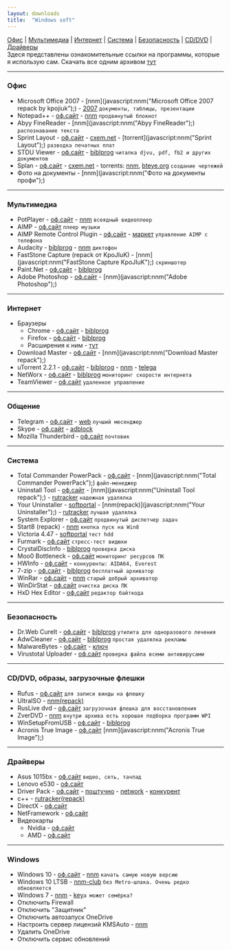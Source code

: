 ```yaml
---
layout: downloads
title:  "Windows soft"
---
```


[Офис](#офис) | [Мультимедиа](#мультимедиа) | [Интернет](#интернет) | [Система](#система) | [Безопасность](#безопасность) | [CD/DVD](#cddvd-образы-загрузочные-флешки) | [Драйверы](#драйверы)  
Здеся представлены  ознакомительные ссылки на  программы, которые  я использую сам.
Скачать все одним архивом [тут](#)

___
### Офис
* Microsoft Office 2007 - [nnm](javascript:nnm("Microsoft Office 2007 repack by kpojiuk");) - [2007](http://nnm-club.me/forum/viewtopic.php?t=986318) `документы, таблицы, презентации`
* Notepad++ - [оф.сайт](http://notepad-plus-plus.org/download/) - [nnm](javascript:nnm("Notepad++");) `продвинутый блокнот`
* Abyy FineReader -  [nnm](javascript:nnm("Abyy FineReader");) `распознавание текста`
* Sprint Layout - [оф.сайт](http://electronic-software-shop.com/sprint-layout-60.html) - [cxem.net](cxem.net/software/sprint_layout.php) - [torrent](javascript:nnm("Sprint Layout");) `разводка печатных плат`
* STDU Viewer - [оф.сайт](http://www.stdutility.com/stduviewer.html) - [biblprog](https://biblprog.org.ua/ru/stdu_viewer/download/) `читалка djvu, pdf, fb2 и других документов`
* Splan - 
[оф.сайт](http://electronic-software-shop.com) - 
[cxem.net](http://cxem.net/software/splan.php) - 
torrents: [nnm](javascript:nnm("Splan");), [bteye.org](#) `создание чертежей`
* Фото на документы - [nnm](javascript:nnm("Фото на документы профи");)

___
### Мультимедиа
* PotPlayer - [оф.сайт](http://potplayer.ru/download/) - [nnm](javascript:nnm("PotPlayer");) `всеядный видеоплеер`
* AIMP - [оф.сайт](http://aimp.ru) `плеер музыки`
* AIMP Remote Control Plugin - [оф.сайт](http://aimpremote.blogspot.com/p/installation-ru.html) - [маркет](https://play.google.com/store/apps/details?id=com.invised.aimp.rc) `управление AIMP с телефона`
* Audacity - [biblprog](https://biblprog.org.ua/ru/audacity/download/) - [nnm](javascript:nnm("Audacity");) `диктофон`
* FastStone Capture (repack от KpoJIuK) - [nnm](javascript:nnm("FastStone Capture KpoJIuK");)  `скриншотер`
* Paint.Net - [оф.сайт](http://paintnet.ru/download/) - [biblprog](https://biblprog.org.ua/ru/paint_net/download/)
* Adobe Photoshop - [оф.сайт](http://adobe.com) - [nnm](javascript:nnm("Adobe Photoshop");)

___
### Интернет
* Браузеры
  * Chrome - [оф.сайт](https://www.google.ru/chrome/index.html) - [biblprog](https://biblprog.org.ua/ru/google_chrome/download/)
  * Firefox - [оф.сайт](https://www.mozilla.org/ru/firefox/new/) - [biblprog](https://biblprog.org.ua/ru/firefox/download/)
  * Расширения к ним - [тут](#)
* Download Master - [оф.сайт](https://westbyte.com/dm/) - [nnm](javascript:nnm("Download Master repack");)
* uTorrent 2.2.1 - [оф.сайт](http://utorrent.com/) - [biblprog](https://biblprog.org.ua/ru/utorrent/download/) - [nnm](javascript:nnm("uTorrent");) - [telega](https://telegram.me/filesbot?start=BQADAgAD5gADvVhYSyhm0rOrBa0BAg)
* NetWorx - [оф.сайт](https://www.softperfect.com/products/networx/) - [biblprog](https://biblprog.org.ua/ru/networx/download/) `мониторинг скорости интернета`
* TeamViewer - [оф.сайт](https://www.teamviewer.com/ru/download/windows/) `удаленное управление`

___
### Общение
* Telegram - [оф.сайт](https://telegram.org/apps) - [web](web.telegram.org) `лучший месенджер`
* Skype - [оф.сайт](https://www.skype.com/ru/get-skype/) - [adblock](#)
* Mozilla Thunderbird - [оф.сайт](https://www.thunderbird.net/ru/) `почтовик`

___
### Система
* Total Commander PowerPack - [оф.сайт](http://ghisler.com/download.htm) - [nnm](javascript:nnm("Total Commander PowerPack");) `файл-менеджер`
* Uninstall Tool - [оф.сайт](http://crystalidea.com/ru/uninstall-tool/) - [nnm](javascript:nnm("Uninstall Tool repack");) - [rutracker](https://rutracker.org/forum/viewtopic.php?t=5403274) `надежная удалялка`
* Your Uninstaller - [softportal](http://softportal.com/get-2328-your-uninstaller.html) - [nnm(repack)](javascript:nnm("Your Uninstaller");) - [rutracker](https://rutracker.org/forum/viewtopic.php?t=4705223) `лучшая удалялка`
* System Explorer  - [оф.сайт](http://systemexplorer.net/) `продвинутый диспетчер задач`
* Start8 (repack) - [nnm](javascript:nnm("Start8");) `кнопка пуск на Win8`
* Victoria 4.47 - [softportal](http://www.softportal.com/get-40873-victoria.html) `тест hdd`
* Furmark - [оф.сайт](http://www.ozone3d.net/benchmarks/fur/) `стресс-тест видюхи`
* CrystalDiscInfo - [biblprog](https://biblprog.org.ua/ru/crystaldiskinfo/download/) `проверка диска`
* Moo0 Bottleneck - [оф.сайт](http://www.moo0.com/software/SystemMonitor) `мониторинг ресурсов ПК`
* HWInfo - [оф.сайт](https://www.hwinfo.com/download.php) - `конкуренты: AIDA64, Everest`
* 7-zip - [оф.сайт](https://www.7-zip.org/download.html) - [biblprog](https://biblprog.org.ua/ru/7zip/download/) `бесплатный архиватор`
* WinRar - [оф.сайт](https://www.rarlab.com/download.htm) - [nnm](javascript:nnm("WinRar");) `старый добрый архиватор`
* WinDirStat - [оф.сайт](https://windirstat.net/download.html) `очистка диска ПК`
* HxD Hex Editor - [оф.сайт](https://mh-nexus.de/en/hxd/) `редактор байткода`

___
### Безопасность
* Dr.Web CureIt - [оф.сайт](http://free.drweb.ru/download+cureit+free/) - [biblprog](https://biblprog.org.ua/ru/dr_web_cureit/download/) `утилита для одноразового лечения`
* AdwCleaner - [оф.сайт](https://ru.malwarebytes.com/adwcleaner/) - [biblprog](https://biblprog.org.ua/ru/adwcleaner/download/) `простая удалялка рекламы`
* MalwareBytes - [оф.сайт](https://ru.malwarebytes.com/) - [ключ](#)
* Virustotal Uploader - [оф.сайт](https://www.virustotal.com/ru/documentation/desktop-applications/windows-uploader) `проверка файла всеми антивирусами`

___
### CD/DVD, образы, загрузочные флешки
* Rufus  - [оф.сайт](https://rufus.akeo.ie/#download) `для записи винды на флешку`
* UltraISO - [nnm(repack)](javascript:nnm("UltraISO");)
* RusLive dvd - [оф.сайт](http://usbtor.ru/viewtopic.php?t=963) `загрузочная флешка для восстановления`
* ZverDVD - [nnm](javascript:nnm("zverdvd");) `внутри архива есть хорошая подборка программ WPI`
* WinSetupFromUSB - [оф.сайт](http://www.winsetupfromusb.com/downloads/) - [biblprog](https://biblprog.org.ua/ru/winsetupfromusb/download/)
* Acronis True Image - [оф.сайт](http://www.acronis.ru/) [nnm](javascript:nnm("Acronis True Image");)

___
###  Драйверы
* Asus 1015bx - [оф.сайт](https://www.asus.com/ua/Laptops/Eee_PC_1015BX/HelpDesk_Download/) `видео, сеть, тачпад`
* Lenovo e530 - [оф.сайт](https://pcsupport.lenovo.com/ua/ru/products/laptops-and-netbooks/thinkpad-edge-laptops/thinkpad-edge-e530/downloads)
* Driver Pack - [оф.сайт](https://drp.su/ru) - [поштучно](https://drp.su/ru/hwids) - [network](https://drp.su/ru/info/driverpack-network) - [конкурент](https://devid.info)
* с++ - [rutracker(repack)](https://rutracker.org/forum/viewtopic.php?t=4594892)
* DirectX - [оф.сайт](https://www.microsoft.com/ru-ru/Download/confirmation.aspx?id=35)
* NetFramework - [оф.сайт](https://www.microsoft.com/ru-RU/download/details.aspx?id=56115)
* Видеокарты
  * Nvidia - [оф.сайт](http://www.nvidia.ru/Download/index.aspx?lang=ru)
  * AMD - [оф.сайт](http://support.amd.com/ru-ru/download)

___
### Windows
* Windows 10 - [оф.сайт](http://microsoft.com/) - [nnm](http://nnm-club.me/forum/viewforum.php?f=504) `качать самую новую версию`
* Windows 10 LTSB - [nnm-club](http://nnm-club.me/forum/tracker.php?nm=ltsb&f=504) `без Metro-шлака. Очень редко обновляется`
* Windows 7 -  [nnm](http://nnm-club.me/forum/viewforum.php?f=504) - [key](http://nnm-club.me/forum/viewtopic.php?t=156121)`а может семёрка?`
* Отключить Firewall
* Отключить "Защитник"
* Отключить автозапуск OneDrive
* Настроить сервер лицензий KMSAuto - [nnm](javascript:nnm("KMSAuto");)
* Удалить OneDrive
* Отключить сервис обновлений



<script>
 function rtr(name){window.open("https://rutracker.org/forum/tracker.php?nm="+name);}
 function nnm(name){
 rtr(name);
 window.open("http://nnm-club.me/forum/tracker.php?nm="+name);}
</script>


